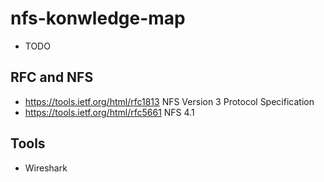# nfs-konwledge-map
* TODO


## RFC and NFS
* https://tools.ietf.org/html/rfc1813   NFS Version 3 Protocol Specification
* https://tools.ietf.org/html/rfc5661 NFS 4.1

## Tools
* Wireshark
